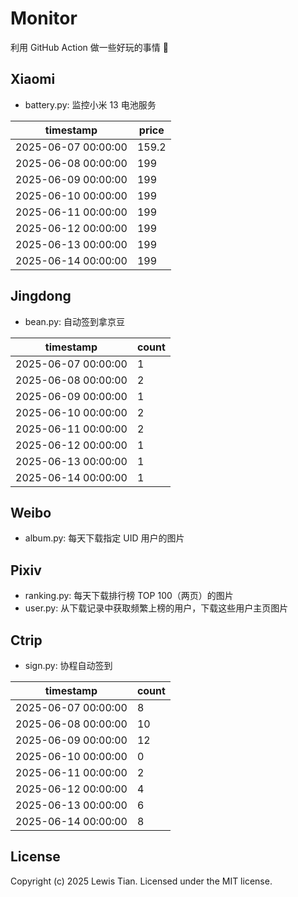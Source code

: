 # Monitor

利用 GitHub Action 做一些好玩的事情 🤣

## Xiaomi

- battery.py: 监控小米 13 电池服务

<!-- xiaomi13battery-start -->

| timestamp | price |
| --- | --- |
| 2025-06-07 00:00:00 | 159.2 |
| 2025-06-08 00:00:00 | 199 |
| 2025-06-09 00:00:00 | 199 |
| 2025-06-10 00:00:00 | 199 |
| 2025-06-11 00:00:00 | 199 |
| 2025-06-12 00:00:00 | 199 |
| 2025-06-13 00:00:00 | 199 |
| 2025-06-14 00:00:00 | 199 |

<!-- xiaomi13battery-end -->

## Jingdong

- bean.py: 自动签到拿京豆

<!-- jingdongbean-start -->

| timestamp | count |
| --- | --- |
| 2025-06-07 00:00:00 | 1 |
| 2025-06-08 00:00:00 | 2 |
| 2025-06-09 00:00:00 | 1 |
| 2025-06-10 00:00:00 | 2 |
| 2025-06-11 00:00:00 | 2 |
| 2025-06-12 00:00:00 | 1 |
| 2025-06-13 00:00:00 | 1 |
| 2025-06-14 00:00:00 | 1 |

<!-- jingdongbean-end -->

## Weibo

- album.py: 每天下载指定 UID 用户的图片

## Pixiv

- ranking.py: 每天下载排行榜 TOP 100（两页）的图片
- user.py: 从下载记录中获取频繁上榜的用户，下载这些用户主页图片

## Ctrip

- sign.py: 协程自动签到

<!-- ctrip_sign-start -->

| timestamp | count |
| --- | --- |
| 2025-06-07 00:00:00 | 8 |
| 2025-06-08 00:00:00 | 10 |
| 2025-06-09 00:00:00 | 12 |
| 2025-06-10 00:00:00 | 0 |
| 2025-06-11 00:00:00 | 2 |
| 2025-06-12 00:00:00 | 4 |
| 2025-06-13 00:00:00 | 6 |
| 2025-06-14 00:00:00 | 8 |

<!-- ctrip_sign-end -->

## License

Copyright (c) 2025 Lewis Tian. Licensed under the MIT license.
